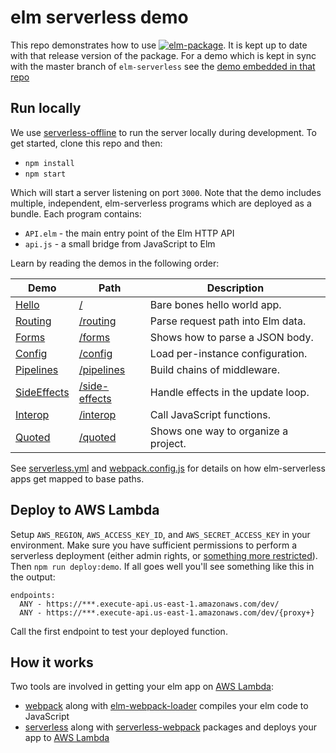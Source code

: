 elm serverless demo
===================

This repo demonstrates how to use [![elm-package](https://img.shields.io/badge/elm--serverless-4.0.1-blue.svg)](http://package.elm-lang.org/packages/ktonon/elm-serverless/4.0.1). It is kept up to date with that release version of the package. For a demo which is kept in sync with the master branch of `elm-serverless` see the [demo embedded in that repo](https://github.com/ktonon/elm-serverless/tree/master)

## Run locally

We use [serverless-offline][] to run the server locally during development. To get started, clone this repo and then:

* `npm install`
* `npm start`

Which will start a server listening on port `3000`. Note that the demo includes multiple, independent, elm-serverless programs which are deployed as a bundle. Each program contains:

* `API.elm` - the main entry point of the Elm HTTP API
* `api.js` - a small bridge from JavaScript to Elm

Learn by reading the demos in the following order:

| Demo            | Path              | Description                          |
| --------------- | ----------------- | ------------------------------------ |
| [Hello][]       | [/][]             | Bare bones hello world app.          |
| [Routing][]     | [/routing][]      | Parse request path into Elm data.    |
| [Forms][]       | [/forms][]        | Shows how to parse a JSON body.      |
| [Config][]      | [/config][]       | Load per-instance configuration.     |
| [Pipelines][]   | [/pipelines][]    | Build chains of middleware.          |
| [SideEffects][] | [/side-effects][] | Handle effects in the update loop.   |
| [Interop][]     | [/interop][]      | Call JavaScript functions.           |
| [Quoted][]      | [/quoted][]       | Shows one way to organize a project. |

See [serverless.yml][] and [webpack.config.js][] for details on how elm-serverless apps get mapped to base paths.

## Deploy to AWS Lambda

Setup `AWS_REGION`, `AWS_ACCESS_KEY_ID`, and `AWS_SECRET_ACCESS_KEY` in your environment. Make sure you have sufficient permissions to perform a serverless deployment (either admin rights, or [something more restricted](https://github.com/serverless/serverless/issues/1439)). Then `npm run deploy:demo`. If all goes well you'll see something like this in the output:

```shell
endpoints:
  ANY - https://***.execute-api.us-east-1.amazonaws.com/dev/
  ANY - https://***.execute-api.us-east-1.amazonaws.com/dev/{proxy+}
```

Call the first endpoint to test your deployed function.

## How it works

Two tools are involved in getting your elm app on [AWS Lambda][]:

* [webpack][] along with [elm-webpack-loader][] compiles your elm code to JavaScript
* [serverless][] along with [serverless-webpack][] packages and deploys your app to [AWS Lambda][]

[/]:http://localhost:3000
[/config]:http://localhost:3000/config
[/forms]:http://localhost:3000/forms
[/interop]:http://localhost:3000/interop
[/pipelines]:http://localhost:3000/pipelines
[/quoted]:http://localhost:3000/quoted
[/quoted/number]:http://localhost:3000/quoted/number
[/quoted/quote]:http://localhost:3000/quoted/quote
[/routing]:http://localhost:3000/routing
[/side-effects]:http://localhost:3000/side-effects

[Config]:https://github.com/ktonon/elm-serverless-demo/blob/master/src/Config
[Forms]:https://github.com/ktonon/elm-serverless-demo/blob/master/src/Forms
[Hello]:https://github.com/ktonon/elm-serverless-demo/tree/master/src/Hello
[Interop]:https://github.com/ktonon/elm-serverless-demo/blob/master/src/Interop
[Pipelines]:https://github.com/ktonon/elm-serverless-demo/blob/master/src/Pipelines
[Quoted]:https://github.com/ktonon/elm-serverless-demo/blob/master/src/Quoted
[Routing]:https://github.com/ktonon/elm-serverless-demo/blob/master/src/Routing
[SideEffects]:https://github.com/ktonon/elm-serverless-demo/blob/master/src/SideEffects

[AWS Lambda]:https://aws.amazon.com/lambda
[elm-serverless]:https://github.com/ktonon/elm-serverless
[elm-webpack-loader]:https://github.com/elm-community/elm-webpack-loader
[serverless-offline]:https://github.com/dherault/serverless-offline
[serverless-webpack]:https://github.com/elastic-coders/serverless-webpack
[serverless.yml]:https://github.com/ktonon/elm-serverless-demo/blob/master/serverless.yml
[serverless]:https://serverless.com/
[webpack.config.js]:https://github.com/ktonon/elm-serverless-demo/blob/master/webpack.config.js
[webpack]:https://webpack.github.io/
